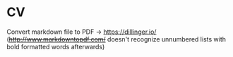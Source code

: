 # CV

Convert markdown file to PDF -> https://dillinger.io/  
(~~http://www.markdowntopdf.com/~~ doesn't recognize unnumbered lists with bold formatted words afterwards)